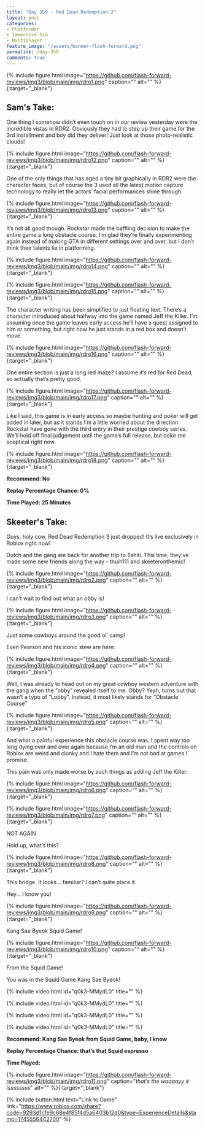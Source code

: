 ```yaml
---
title: "Day 359 - Red Dead Redemption 2"
layout: post
categories:
- Platformer
- Immersive Sim
- Multiplayer
feature_image: "/assets/banner-flash-forward.png"
permalink: /day-359
comments: true
---
```


{% include figure.html image="https://github.com/flash-forward-reviews/img3/blob/main/img/rdro1.png" caption="" alt="" %}{:target="_blank"}

## Sam's Take:

One thing I somehow didn’t even touch on in our review yesterday were the incredible vistas in RDR2. Obviously they had to step up their game for the 3rd installment and boy did they deliver! Just look at those photo-realistic clouds!

{% include figure.html image="https://github.com/flash-forward-reviews/img3/blob/main/img/rdro12.png" caption="" alt="" %}{:target="_blank"}

One of the only things that has aged a tiny bit graphically in RDR2 were the character faces, but of course the 3 used all the latest motion capture technology to really let the actors’ facial performances shine through. 

{% include figure.html image="https://github.com/flash-forward-reviews/img3/blob/main/img/rdro13.png" caption="" alt="" %}{:target="_blank"}

It’s not all good though. Rockstar made the baffling decision to make the entire game a long obstacle course. I’m glad they’re finally experimenting again instead of making GTA in different settings over and over, but I don’t think their talents lie in platforming.

{% include figure.html image="https://github.com/flash-forward-reviews/img3/blob/main/img/rdro14.png" caption="" alt="" %}{:target="_blank"}

{% include figure.html image="https://github.com/flash-forward-reviews/img3/blob/main/img/rdro15.png" caption="" alt="" %}{:target="_blank"}

The character writing has been simplified to just floating text. There’s a character introduced about halfway into the game named Jeff the Killer. I’m assuming once the game leaves early access he’ll have a quest assigned to him or something, but right now he just stands in a red box and doesn’t move.

{% include figure.html image="https://github.com/flash-forward-reviews/img3/blob/main/img/rdro16.png" caption="" alt="" %}{:target="_blank"}

One entire section is just a long red maze? I assume it’s red for Red Dead, so actually that’s pretty good.

{% include figure.html image="https://github.com/flash-forward-reviews/img3/blob/main/img/rdro17.png" caption="" alt="" %}{:target="_blank"}

Like I said, this game is in early access so maybe hunting and poker will get added in later, but as it stands I’m a little worried about the direction Rockstar have gone with the third entry in their prestige cowboy series. We’ll hold off final judgement until the game’s full release, but color me sceptical right now.

{% include figure.html image="https://github.com/flash-forward-reviews/img3/blob/main/img/rdro18.png" caption="" alt="" %}{:target="_blank"}

**Recommend: No**

**Replay Percentage Chance: 0%**

**Time Played: 25 Minutes**

## Skeeter's Take:

Guys, holy cow, Red Dead Redemption 3 just dropped! It’s live exclusively in Roblox right now!

Dutch and the gang are back for another trip to Tahiti. This time, they’ve made some new friends along the way - thuih111 and skeeteronthemic!

{% include figure.html image="https://github.com/flash-forward-reviews/img3/blob/main/img/rdro2.png" caption="" alt="" %}{:target="_blank"}

I can’t wait to find out what an obby is! 

{% include figure.html image="https://github.com/flash-forward-reviews/img3/blob/main/img/rdro3.png" caption="" alt="" %}{:target="_blank"}

Just some cowboys around the good ol’ camp! 

Even Pearson and his iconic stew are here: 

{% include figure.html image="https://github.com/flash-forward-reviews/img3/blob/main/img/rdro4.png" caption="" alt="" %}{:target="_blank"}

Well, I was already to head out on my great cowboy western adventure with the gang when the “obby” revealed itself to me. Obby? Yeah, turns out that wasn’t a typo of “Lobby”. Instead, it most likely stands for “Obstacle Course” 

{% include figure.html image="https://github.com/flash-forward-reviews/img3/blob/main/img/rdro5.png" caption="" alt="" %}{:target="_blank"}

And what a painful experience this obstacle course was. I spent way too long dying over and over again because I’m an old man and the controls on Roblox are weird and clunky and I hate them and I’m not bad at games I promise. 

This pain was only made worse by such things as adding Jeff the Killer: 

{% include figure.html image="https://github.com/flash-forward-reviews/img3/blob/main/img/rdro6.png" caption="" alt="" %}{:target="_blank"}

{% include figure.html image="https://github.com/flash-forward-reviews/img3/blob/main/img/rdro7.png" caption="" alt="" %}{:target="_blank"}

NOT AGAIN

Hold up, what’s this? 

{% include figure.html image="https://github.com/flash-forward-reviews/img3/blob/main/img/rdro8.png" caption="" alt="" %}{:target="_blank"}

This bridge. It looks… familiar? I can’t quite place it. 

Hey… I know you!

{% include figure.html image="https://github.com/flash-forward-reviews/img3/blob/main/img/rdro9.png" caption="" alt="" %}{:target="_blank"}

Kang Sae Byeok Squid Game!

{% include figure.html image="https://github.com/flash-forward-reviews/img3/blob/main/img/rdro10.png" caption="" alt="" %}{:target="_blank"}

From the Squid Game!

You was in the Squid Game Kang Sae Byeok!

{% include video.html id="q0k3-MMydL0" title="" %}

{% include video.html id="q0k3-MMydL0" title="" %}

{% include video.html id="q0k3-MMydL0" title="" %}

{% include video.html id="q0k3-MMydL0" title="" %}

**Recommend: Kang Sae Byeok from Squid Game, baby, I know**

**Replay Percentage Chance: that’s that Squid espresso**

**Time Played:**

{% include figure.html image="https://github.com/flash-forward-reviews/img3/blob/main/img/rdro11.png" caption="*that’s the waaaayy it issssssss*" alt="" %}{:target="_blank"}

{% include button.html text="Link to Game" link="https://www.roblox.com/share?code=9293d1cfe9c68e4f85f4d5a6403b12d0&type=ExperienceDetails&stamp=1745556442700" %}